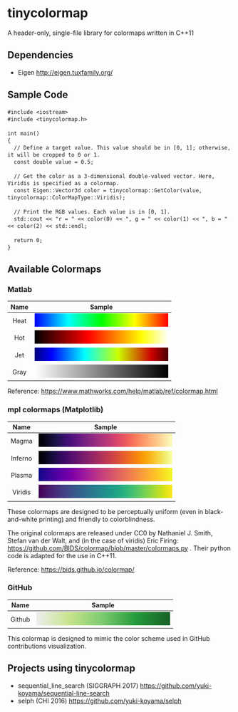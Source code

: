 # tinycolormap
A header-only, single-file library for colormaps written in C++11

## Dependencies

- Eigen http://eigen.tuxfamily.org/

## Sample Code

```
#include <iostream>
#include <tinycolormap.h>

int main()
{
  // Define a target value. This value should be in [0, 1]; otherwise, it will be cropped to 0 or 1.
  const double value = 0.5;
  
  // Get the color as a 3-dimensional double-valued vector. Here, Viridis is specified as a colormap.
  const Eigen::Vector3d color = tinycolormap::GetColor(value, tinycolormap::ColorMapType::Viridis);
  
  // Print the RGB values. Each value is in [0, 1].
  std::cout << "r = " << color(0) << ", g = " << color(1) << ", b = " << color(2) << std::endl;
  
  return 0;
}
```

## Available Colormaps

### Matlab

| Name     | Sample                         |
|:--------:|:------------------------------:|
| Heat     | ![](docs/samples/Heat.png)     |
| Hot      | ![](docs/samples/Hot.png)      |
| Jet      | ![](docs/samples/Jet.png)      |
| Gray     | ![](docs/samples/Gray.png)     |

Reference: https://www.mathworks.com/help/matlab/ref/colormap.html

### mpl colormaps (Matplotlib)

| Name     | Sample                         |
|:--------:|:------------------------------:|
| Magma    | ![](docs/samples/Magma.png)    |
| Inferno  | ![](docs/samples/Inferno.png)  |
| Plasma   | ![](docs/samples/Plasma.png)   |
| Viridis  | ![](docs/samples/Viridis.png)  |

These colormaps are designed to be perceptually uniform (even in black-and-white printing) and friendly to colorblindness.

The original colormaps are released under CC0 by Nathaniel J. Smith, Stefan van der Walt, and (in the case of viridis) Eric Firing: https://github.com/BIDS/colormap/blob/master/colormaps.py . Their python code is adapted for the use in C++11.

Reference: https://bids.github.io/colormap/

### GitHub

| Name     | Sample                         |
|:--------:|:------------------------------:|
| Github   | ![](docs/samples/Github.png)   |

This colormap is designed to mimic the color scheme used in GitHub contributions visualization.

## Projects using tinycolormap

- sequential_line_search (SIGGRAPH 2017) https://github.com/yuki-koyama/sequential-line-search
- selph (CHI 2016) https://github.com/yuki-koyama/selph
